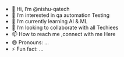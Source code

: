 - 👋 Hi, I’m @nishu-qatech
- 👀 I’m interested in qa automation Testing
- 🌱 I’m currently learning AI & ML
- 💞️ I’m looking to collaborate with all Techiees
- 📫 How to reach me ,connect with me Here 
- 😄 Pronouns: ...
- ⚡ Fun fact: ...

<!---
nishu-qatech/nishu-qatech is a ✨ special ✨ repository because its `README.md` (this file) appears on your GitHub profile.
You can click the Preview link to take a look at your changes.
--->
